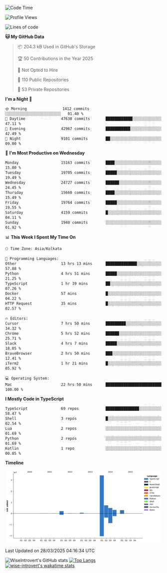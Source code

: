 <!--START_SECTION:waka-->
![Code Time](http://img.shields.io/badge/Code%20Time-2%2C301%20hrs%206%20mins-blue)

![Profile Views](http://img.shields.io/badge/Profile%20Views-0-blue)

![Lines of code](https://img.shields.io/badge/From%20Hello%20World%20I%27ve%20Written-55.3%20million%20lines%20of%20code-blue)

**🐱 My GitHub Data** 

> 📦 204.3 kB Used in GitHub's Storage 
 > 
> 🏆 50 Contributions in the Year 2025
 > 
> 🚫 Not Opted to Hire
 > 
> 📜 110 Public Repositories 
 > 
> 🔑 53 Private Repositories 
 > 
**I'm a Night 🦉** 

```text
🌞 Morning                1412 commits        ░░░░░░░░░░░░░░░░░░░░░░░░░   01.40 % 
🌆 Daytime                47638 commits       ████████████░░░░░░░░░░░░░   47.11 % 
🌃 Evening                42967 commits       ███████████░░░░░░░░░░░░░░   42.49 % 
🌙 Night                  9101 commits        ██░░░░░░░░░░░░░░░░░░░░░░░   09.00 % 
```
📅 **I'm Most Productive on Wednesday** 

```text
Monday                   15163 commits       ████░░░░░░░░░░░░░░░░░░░░░   15.00 % 
Tuesday                  19705 commits       █████░░░░░░░░░░░░░░░░░░░░   19.49 % 
Wednesday                24727 commits       ██████░░░░░░░░░░░░░░░░░░░   24.45 % 
Thursday                 15660 commits       ████░░░░░░░░░░░░░░░░░░░░░   15.49 % 
Friday                   19764 commits       █████░░░░░░░░░░░░░░░░░░░░   19.55 % 
Saturday                 4159 commits        █░░░░░░░░░░░░░░░░░░░░░░░░   04.11 % 
Sunday                   1940 commits        ░░░░░░░░░░░░░░░░░░░░░░░░░   01.92 % 
```


📊 **This Week I Spent My Time On** 

```text
🕑︎ Time Zone: Asia/Kolkata

💬 Programming Languages: 
Other                    13 hrs 13 mins      ██████████████░░░░░░░░░░░   57.88 % 
Python                   4 hrs 51 mins       █████░░░░░░░░░░░░░░░░░░░░   21.25 % 
TypeScript               1 hr 39 mins        ██░░░░░░░░░░░░░░░░░░░░░░░   07.26 % 
Docker                   57 mins             █░░░░░░░░░░░░░░░░░░░░░░░░   04.22 % 
HTTP Request             35 mins             █░░░░░░░░░░░░░░░░░░░░░░░░   02.57 % 

🔥 Editors: 
Cursor                   7 hrs 50 mins       █████████░░░░░░░░░░░░░░░░   34.32 % 
Chrome                   5 hrs 52 mins       ██████░░░░░░░░░░░░░░░░░░░   25.71 % 
Slack                    4 hrs 7 mins        █████░░░░░░░░░░░░░░░░░░░░   18.05 % 
BraveBrowser             2 hrs 50 mins       ███░░░░░░░░░░░░░░░░░░░░░░   12.41 % 
iTerm2                   1 hr 21 mins        █░░░░░░░░░░░░░░░░░░░░░░░░   05.92 % 

💻 Operating System: 
Mac                      22 hrs 50 mins      █████████████████████████   100.00 % 
```

**I Mostly Code in TypeScript** 

```text
TypeScript               69 repos            ███████████████░░░░░░░░░░   58.47 % 
Shell                    3 repos             █░░░░░░░░░░░░░░░░░░░░░░░░   02.54 % 
Lua                      2 repos             ░░░░░░░░░░░░░░░░░░░░░░░░░   01.69 % 
Python                   2 repos             ░░░░░░░░░░░░░░░░░░░░░░░░░   01.69 % 
Kotlin                   1 repo              ░░░░░░░░░░░░░░░░░░░░░░░░░   00.85 % 
```



**Timeline**

![Lines of Code chart](https://raw.githubusercontent.com/wise-introvert/wise-introvert/master/assets/bar_graph.png)


 Last Updated on 28/03/2025 04:16:34 UTC
<!--END_SECTION:waka-->

![WiseIntrovert's GitHub stats](https://github-readme-stats.vercel.app/api?username=wise-introvert&count_private=true&show_icons=true)
[![Top Langs](https://github-readme-stats.vercel.app/api/top-langs/?username=wise-introvert&langs_count=10)](https://github.com/anuraghazra/github-readme-stats)
[![wise-introvert's wakatime stats](https://github-readme-stats.vercel.app/api/wakatime?username=wiseintrovert)](https://github.com/anuraghazra/github-readme-stats)
